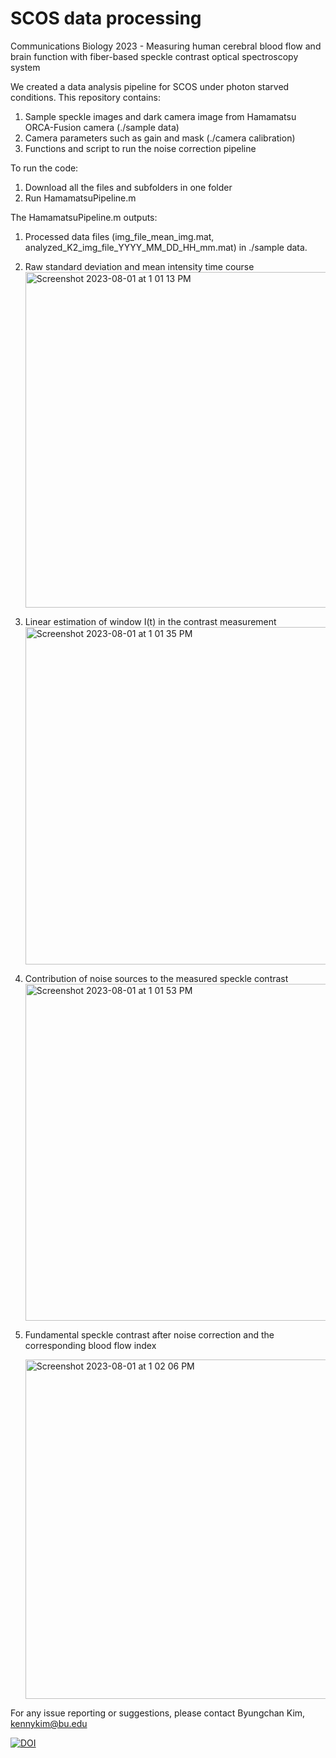 # SCOS data processing

Communications Biology 2023 - Measuring human cerebral blood flow and brain function with fiber-based speckle contrast optical spectroscopy system

We created a data analysis pipeline for SCOS under photon starved conditions. This repository contains:

1) Sample speckle images and dark camera image from Hamamatsu ORCA-Fusion camera (./sample data)
2) Camera parameters such as gain and mask (./camera calibration)
3) Functions and script to run the noise correction pipeline

To run the code:

1) Download all the files and subfolders in one folder
2) Run HamamatsuPipeline.m

The HamamatsuPipeline.m outputs: 

1) Processed data files (img_file_mean_img.mat, analyzed_K2_img_file_YYYY_MM_DD_HH_mm.mat) in ./sample data.
2) Raw standard deviation and mean intensity time course   
   <img width="537" alt="Screenshot 2023-08-01 at 1 01 13 PM" src="https://github.com/BUNPC/2023-SCOS/assets/55467463/4ddceb44-6f8d-41f6-8597-b59867c97461">
3) Linear estimation of window I(t) in the contrast measurement
   <img width="540" alt="Screenshot 2023-08-01 at 1 01 35 PM" src="https://github.com/BUNPC/2023-SCOS/assets/55467463/6443c906-7d1e-40f4-bada-4362fe3dd914">
4) Contribution of noise sources to the measured speckle contrast
   <img width="539" alt="Screenshot 2023-08-01 at 1 01 53 PM" src="https://github.com/BUNPC/2023-SCOS/assets/55467463/d70cc54a-b65f-4537-9e13-c04fab0c9bad">
   
5) Fundamental speckle contrast after noise correction and the corresponding blood flow index

   <img width="543" alt="Screenshot 2023-08-01 at 1 02 06 PM" src="https://github.com/BUNPC/2023-SCOS/assets/55467463/578c7c4f-e610-4b15-a806-f895a126be78">

For any issue reporting or suggestions, please contact Byungchan Kim, kennykim@bu.edu


[![DOI](https://zenodo.org/badge/672077193.svg)](https://zenodo.org/badge/latestdoi/672077193)

